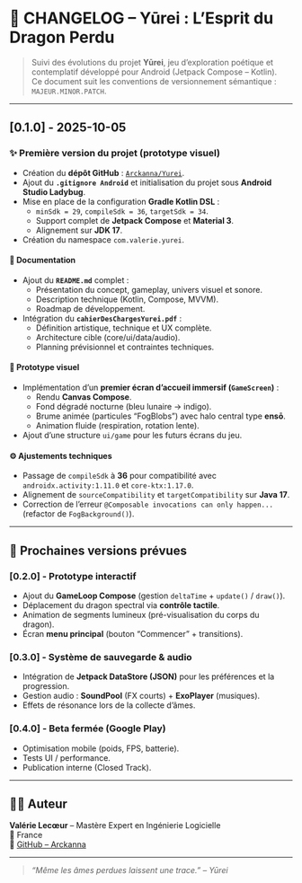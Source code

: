 # 🧾 CHANGELOG – Yūrei : L’Esprit du Dragon Perdu

> Suivi des évolutions du projet **Yūrei**, jeu d’exploration poétique et contemplatif développé pour Android (Jetpack Compose – Kotlin).  
> Ce document suit les conventions de versionnement sémantique : `MAJEUR.MINOR.PATCH`.

---

## [0.1.0] - 2025-10-05
### ✨ Première version du projet (prototype visuel)
- Création du **dépôt GitHub** : [`Arckanna/Yurei`](https://github.com/Arckanna/Yurei).
- Ajout du **`.gitignore Android`** et initialisation du projet sous **Android Studio Ladybug**.
- Mise en place de la configuration **Gradle Kotlin DSL** :
    - `minSdk = 29`, `compileSdk = 36`, `targetSdk = 34`.
    - Support complet de **Jetpack Compose** et **Material 3**.
    - Alignement sur **JDK 17**.
- Création du namespace `com.valerie.yurei`.

#### 📘 Documentation
- Ajout du **`README.md`** complet :
    - Présentation du concept, gameplay, univers visuel et sonore.
    - Description technique (Kotlin, Compose, MVVM).
    - Roadmap de développement.
- Intégration du **`cahierDesChargesYurei.pdf`** :
    - Définition artistique, technique et UX complète.
    - Architecture cible (core/ui/data/audio).
    - Planning prévisionnel et contraintes techniques.

#### 🌌 Prototype visuel
- Implémentation d’un **premier écran d’accueil immersif (`GameScreen`)** :
    - Rendu **Canvas Compose**.
    - Fond dégradé nocturne (bleu lunaire → indigo).
    - Brume animée (particules “FogBlobs”) avec halo central type **ensō**.
    - Animation fluide (respiration, rotation lente).
- Ajout d’une structure `ui/game` pour les futurs écrans du jeu.

#### ⚙️ Ajustements techniques
- Passage de `compileSdk` à **36** pour compatibilité avec `androidx.activity:1.11.0` et `core-ktx:1.17.0`.
- Alignement de `sourceCompatibility` et `targetCompatibility` sur **Java 17**.
- Correction de l’erreur `@Composable invocations can only happen...` (refactor de `FogBackground()`).

---

## 🔮 Prochaines versions prévues

### [0.2.0] - Prototype interactif
- Ajout du **GameLoop Compose** (gestion `deltaTime` + `update()` / `draw()`).
- Déplacement du dragon spectral via **contrôle tactile**.
- Animation de segments lumineux (pré-visualisation du corps du dragon).
- Écran **menu principal** (bouton “Commencer” + transitions).

### [0.3.0] - Système de sauvegarde & audio
- Intégration de **Jetpack DataStore (JSON)** pour les préférences et la progression.
- Gestion audio : **SoundPool** (FX courts) + **ExoPlayer** (musiques).
- Effets de résonance lors de la collecte d’âmes.

### [0.4.0] - Beta fermée (Google Play)
- Optimisation mobile (poids, FPS, batterie).
- Tests UI / performance.
- Publication interne (Closed Track).

---

## 🧑‍💻 Auteur
**Valérie Lecœur** – Mastère Expert en Ingénierie Logicielle  
📍 France  
🔗 [GitHub – Arckanna](https://github.com/Arckanna)

---

> *“Même les âmes perdues laissent une trace.” – Yūrei*
~~~~